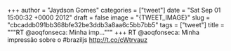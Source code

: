 
+++
author = "Jaydson Gomes"
categories = ["tweet"]
date = "Sat Sep 01 15:00:32 +0000 2012"
draft = false
image = "{TWEET_IMAGE}"
slug = "cbcaddb091bb368bfe32be3ddb3a8aa6c5bb7bb5"
tags = ["tweet"]
title = """RT @aoqfonseca: Minha imp..."""
+++
RT @aoqfonseca: Minha impressão sobre o #braziljs http://t.co/cWtrvauz
